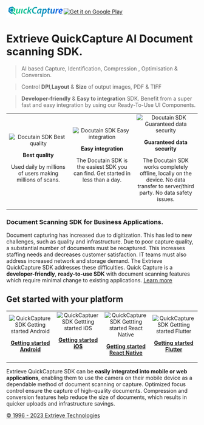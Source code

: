 <img class="img-fluid" align="center" src="https://github.com/ExtrieveTechnologies/QuickCapture/blob/main/QuickCapture.png?raw=true" width="30%" alt="img-verification"><a align="center" href='https://play.google.com/store/apps/details?id=com.extrieve.exScan&pcampaignid=pcampaignidMKT-Other-global-all-co-prtnr-py-PartBadge-Mar2515-1' title="Click to download android app" target="_blank" rel="noopener noreferrer"><img align="center" width="150px" alt='Get it on Google Play' src='https://play.google.com/intl/en_us/badges/static/images/badges/en_badge_web_generic.png'/></a>

# Extrieve QuickCapture AI Document scanning SDK.

> AI based Capture, Identification, Compression , Optimisation & Conversion.

> Control **DPI**,**Layout** & **Size** of output images, PDF & TIFF

> **Developer-friendly** & **Easy to integration** SDK.
Benefit from a super fast and easy integration by using our Ready-To-Use UI Components.

<table width="100%"  style="border:0px solid white; width:100%;">
    <tr style="border: 0px;">
        <td align="center" width="33%" style="border:0px; width:33.33%">
            <img src="https://docs.docutain.com/img/bestscanner.svg" alt="Docutain SDK Best quality"/>
            <p>
            <b>Best quality</b>
            </p>
            <p>
            Used daily by millions of users making millions of scans.
            </p>
        </td>
        <td align="center" width="33%" style="border:0px; width:33.33%">
            <img src="https://docs.docutain.com/img/datasafety.svg" alt="Docutain SDK Easy integration"/>
            <p>
            <b>Easy integration</b>
            </p>
            <p>
                The Docutain SDK is the easiest SDK you can find. Get started in less than a day.</br></br>
            </p>
        </td>
        <td align="center" width="33%" style="border:0px; width:33.33%">
            <img src="https://docs.docutain.com/img/bestscanner.svg" alt="Docutain SDK Guaranteed data security"/>
            <p>
            <b>Guaranteed data security</b>
            </p>
            <p>
            The Docutain SDK works completely offline, locally on the device. No data transfer to server/third party. No data safety issues.
            </p>
        </td>
    </tr>
</table>

### Document Scanning SDK for Business Applications.

Document capturing has increased due to digitization. This has led to new challenges, such as quality and infrastructure. Due to poor capture quality, a substantial number of documents must be recaptured. This increases staffing needs and decreases customer satisfaction. IT teams must also address increased network and storage demand. The Extrieve QuickCapture SDK addresses these difficulties. Quick Capture is a **developer-friendly**, **ready-to-use SDK** with document scanning features which require minimal change to existing applications. [Learn more](https://www.extrieve.com/mobile-document-scanning/)

## Get started with your platform

<table width="100%"  style="border:0px solid white; width:100%;">
    <tr style="border: 0px;">
        <td align="center" width="14%" style="border:0px; width:14%">
            <img width="35%" src="https://sdk.docutain.com/Content/images/icon-android.svg" alt="QuickCapture SDK Getting started Android"/>
            <p>
            <b><a href="https://github.com/ExtrieveTechnologies/QuickCapture_Android" title="QuickCapture SDK documentation">Getting started Android</a></b>
            </p>
        </td>
        <td align="center" width="14%" style="border:0px; width:14%">
            <img width="35%" src="https://sdk.docutain.com/Content/images/icon-ios.svg" alt="QuickCaptuer SDK Gettting started iOS"/>
            <p>
            <b><a href="https://github.com/ExtrieveTechnologies/QuickCapture_IOS" title="QuickCapture SDK documentation">Getting started iOS</br></br></a></b>
            </p>
        </td>
        <td align="center" width="14%" style="border:0px; width:14%">
            <img width="35%" src="https://sdk.docutain.com/Content/images/icon-reactnative.svg" alt="QuickCapture SDK Gettting started React Native"/>
            <p>
            <b><a href="https://github.com/ExtrieveTechnologies/QuickCapture_react_native" title="QuickCapture SDK documentation">Getting started React Native</a></b>
            </p>
        </td>
         <td align="center" width="14%" style="border:0px; width:14%">
            <img width="35%" src="https://sdk.docutain.com/Content/images/icon-flutter.svg" alt="QuickCapture SDK Gettting started Flutter"/>
            <p>
            <b><a href="https://pub.dev/packages/quickcapture" title="QuickCapture SDK documentation">Getting started Flutter</a></b>
            </p>
        </td> 
    </tr>
</table>

Extrieve QuickCapture SDK can be **easily integrated into mobile or web applications**, enabling them to use the camera on their mobile device as a dependable method of document scanning or capture. Optimized focus control ensure the capture of high-quality documents. Compression and conversion features help reduce the size of documents, which results in quicker uploads and infrastructure savings.


[© 1996 - 2023 Extrieve Technologies](https://www.extrieve.com/)
